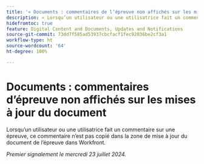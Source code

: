 ```yaml
---
title: '« Documents : commentaires de l’épreuve non affichés sur les mises à jour du document »'
description: « Lorsqu’un utilisateur ou une utilisatrice fait un commentaire sur une épreuve, ce commentaire n’est pas copié dans la zone de mise à jour du document de l’épreuve dans Workfront. »
hidefromtoc: true
feature: Digital Content and Documents, Updates and Notifications
source-git-commit: 73dd7f585ad53937cbcfacf1fec92036be2cf3a1
workflow-type: ht
source-wordcount: '64'
ht-degree: 100%

---
```



# Documents : commentaires d’épreuve non affichés sur les mises à jour du document

Lorsqu’un utilisateur ou une utilisatrice fait un commentaire sur une épreuve, ce commentaire n’est pas copié dans la zone de mise à jour du document de l’épreuve dans Workfront.

_Premier signalement le mercredi 23 juillet 2024._
